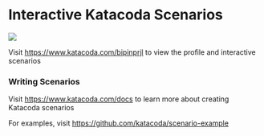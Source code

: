 # Interactive Katacoda Scenarios

[![](http://shields.katacoda.com/katacoda/bipinprjl/count.svg)](https://www.katacoda.com/bipinprjl "Get your profile on Katacoda.com")

Visit https://www.katacoda.com/bipinprjl to view the profile and interactive scenarios

### Writing Scenarios
Visit https://www.katacoda.com/docs to learn more about creating Katacoda scenarios

For examples, visit https://github.com/katacoda/scenario-example
